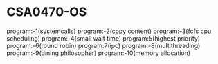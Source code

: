# CSA0470-OS
program:-1(systemcalls)
program:-2(copy content)
program:-3(fcfs cpu scheduling)
program:-4(small wait time)
program:5(highest priority)
program:-6(round robin)
program:7(ipc)
program:-8(multithreading)
program:-9(dining philosopher)
program:-10(memory allocation)
